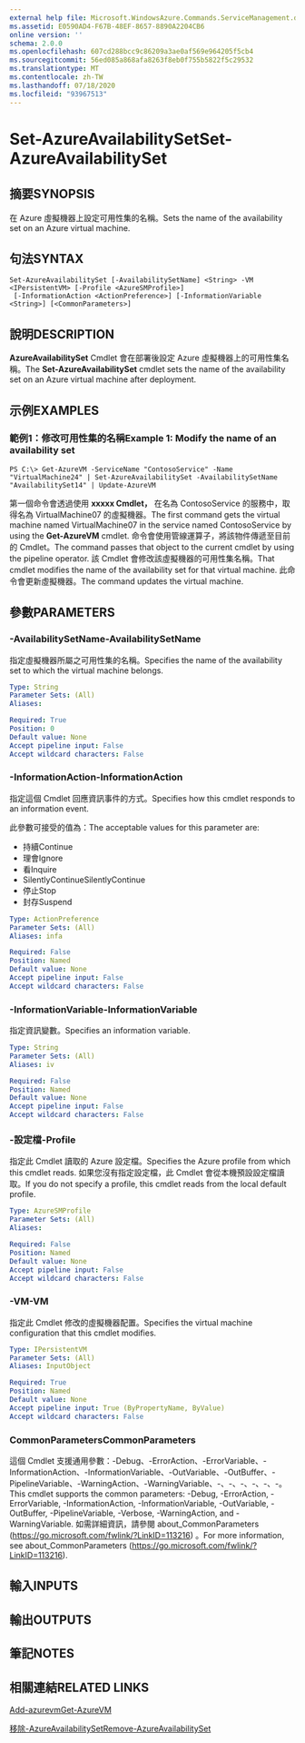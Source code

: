 ```yaml
---
external help file: Microsoft.WindowsAzure.Commands.ServiceManagement.dll-Help.xml
ms.assetid: E0590AD4-F67B-48EF-8657-8890A2204CB6
online version: ''
schema: 2.0.0
ms.openlocfilehash: 607cd288bcc9c86209a3ae0af569e964205f5cb4
ms.sourcegitcommit: 56ed085a868afa8263f8eb0f755b5822f5c29532
ms.translationtype: MT
ms.contentlocale: zh-TW
ms.lasthandoff: 07/18/2020
ms.locfileid: "93967513"
---
```

# <span data-ttu-id="03527-101">Set-AzureAvailabilitySet</span><span class="sxs-lookup"><span data-stu-id="03527-101">Set-AzureAvailabilitySet</span></span>

## <span data-ttu-id="03527-102">摘要</span><span class="sxs-lookup"><span data-stu-id="03527-102">SYNOPSIS</span></span>
<span data-ttu-id="03527-103">在 Azure 虛擬機器上設定可用性集的名稱。</span><span class="sxs-lookup"><span data-stu-id="03527-103">Sets the name of the availability set on an Azure virtual machine.</span></span>

## <span data-ttu-id="03527-104">句法</span><span class="sxs-lookup"><span data-stu-id="03527-104">SYNTAX</span></span>

```
Set-AzureAvailabilitySet [-AvailabilitySetName] <String> -VM <IPersistentVM> [-Profile <AzureSMProfile>]
 [-InformationAction <ActionPreference>] [-InformationVariable <String>] [<CommonParameters>]
```

## <span data-ttu-id="03527-105">說明</span><span class="sxs-lookup"><span data-stu-id="03527-105">DESCRIPTION</span></span>
<span data-ttu-id="03527-106">**AzureAvailabilitySet** Cmdlet 會在部署後設定 Azure 虛擬機器上的可用性集名稱。</span><span class="sxs-lookup"><span data-stu-id="03527-106">The **Set-AzureAvailabilitySet** cmdlet sets the name of the availability set on an Azure virtual machine after deployment.</span></span>

## <span data-ttu-id="03527-107">示例</span><span class="sxs-lookup"><span data-stu-id="03527-107">EXAMPLES</span></span>

### <span data-ttu-id="03527-108">範例1：修改可用性集的名稱</span><span class="sxs-lookup"><span data-stu-id="03527-108">Example 1: Modify the name of an availability set</span></span>
```
PS C:\> Get-AzureVM -ServiceName "ContosoService" -Name "VirtualMachine24" | Set-AzureAvailabilitySet -AvailabilitySetName "AvailabilitySet14" | Update-AzureVM
```

<span data-ttu-id="03527-109">第一個命令會透過使用 **xxxxx Cmdlet，** 在名為 ContosoService 的服務中，取得名為 VirtualMachine07 的虛擬機器。</span><span class="sxs-lookup"><span data-stu-id="03527-109">The first command gets the virtual machine named VirtualMachine07 in the service named ContosoService by using the **Get-AzureVM** cmdlet.</span></span>
<span data-ttu-id="03527-110">命令會使用管線運算子，將該物件傳遞至目前的 Cmdlet。</span><span class="sxs-lookup"><span data-stu-id="03527-110">The command passes that object to the current cmdlet by using the pipeline operator.</span></span>
<span data-ttu-id="03527-111">該 Cmdlet 會修改該虛擬機器的可用性集名稱。</span><span class="sxs-lookup"><span data-stu-id="03527-111">That cmdlet modifies the name of the availability set for that virtual machine.</span></span>
<span data-ttu-id="03527-112">此命令會更新虛擬機器。</span><span class="sxs-lookup"><span data-stu-id="03527-112">The command updates the virtual machine.</span></span>

## <span data-ttu-id="03527-113">參數</span><span class="sxs-lookup"><span data-stu-id="03527-113">PARAMETERS</span></span>

### <span data-ttu-id="03527-114">-AvailabilitySetName</span><span class="sxs-lookup"><span data-stu-id="03527-114">-AvailabilitySetName</span></span>
<span data-ttu-id="03527-115">指定虛擬機器所屬之可用性集的名稱。</span><span class="sxs-lookup"><span data-stu-id="03527-115">Specifies the name of the availability set to which the virtual machine belongs.</span></span>

```yaml
Type: String
Parameter Sets: (All)
Aliases: 

Required: True
Position: 0
Default value: None
Accept pipeline input: False
Accept wildcard characters: False
```

### <span data-ttu-id="03527-116">-InformationAction</span><span class="sxs-lookup"><span data-stu-id="03527-116">-InformationAction</span></span>
<span data-ttu-id="03527-117">指定這個 Cmdlet 回應資訊事件的方式。</span><span class="sxs-lookup"><span data-stu-id="03527-117">Specifies how this cmdlet responds to an information event.</span></span>

<span data-ttu-id="03527-118">此參數可接受的值為：</span><span class="sxs-lookup"><span data-stu-id="03527-118">The acceptable values for this parameter are:</span></span>

- <span data-ttu-id="03527-119">持續</span><span class="sxs-lookup"><span data-stu-id="03527-119">Continue</span></span>
- <span data-ttu-id="03527-120">理會</span><span class="sxs-lookup"><span data-stu-id="03527-120">Ignore</span></span>
- <span data-ttu-id="03527-121">看</span><span class="sxs-lookup"><span data-stu-id="03527-121">Inquire</span></span>
- <span data-ttu-id="03527-122">SilentlyContinue</span><span class="sxs-lookup"><span data-stu-id="03527-122">SilentlyContinue</span></span>
- <span data-ttu-id="03527-123">停止</span><span class="sxs-lookup"><span data-stu-id="03527-123">Stop</span></span>
- <span data-ttu-id="03527-124">封存</span><span class="sxs-lookup"><span data-stu-id="03527-124">Suspend</span></span>

```yaml
Type: ActionPreference
Parameter Sets: (All)
Aliases: infa

Required: False
Position: Named
Default value: None
Accept pipeline input: False
Accept wildcard characters: False
```

### <span data-ttu-id="03527-125">-InformationVariable</span><span class="sxs-lookup"><span data-stu-id="03527-125">-InformationVariable</span></span>
<span data-ttu-id="03527-126">指定資訊變數。</span><span class="sxs-lookup"><span data-stu-id="03527-126">Specifies an information variable.</span></span>

```yaml
Type: String
Parameter Sets: (All)
Aliases: iv

Required: False
Position: Named
Default value: None
Accept pipeline input: False
Accept wildcard characters: False
```

### <span data-ttu-id="03527-127">-設定檔</span><span class="sxs-lookup"><span data-stu-id="03527-127">-Profile</span></span>
<span data-ttu-id="03527-128">指定此 Cmdlet 讀取的 Azure 設定檔。</span><span class="sxs-lookup"><span data-stu-id="03527-128">Specifies the Azure profile from which this cmdlet reads.</span></span>
<span data-ttu-id="03527-129">如果您沒有指定設定檔，此 Cmdlet 會從本機預設設定檔讀取。</span><span class="sxs-lookup"><span data-stu-id="03527-129">If you do not specify a profile, this cmdlet reads from the local default profile.</span></span>

```yaml
Type: AzureSMProfile
Parameter Sets: (All)
Aliases: 

Required: False
Position: Named
Default value: None
Accept pipeline input: False
Accept wildcard characters: False
```

### <span data-ttu-id="03527-130">-VM</span><span class="sxs-lookup"><span data-stu-id="03527-130">-VM</span></span>
<span data-ttu-id="03527-131">指定此 Cmdlet 修改的虛擬機器配置。</span><span class="sxs-lookup"><span data-stu-id="03527-131">Specifies the virtual machine configuration that this cmdlet modifies.</span></span>

```yaml
Type: IPersistentVM
Parameter Sets: (All)
Aliases: InputObject

Required: True
Position: Named
Default value: None
Accept pipeline input: True (ByPropertyName, ByValue)
Accept wildcard characters: False
```

### <span data-ttu-id="03527-132">CommonParameters</span><span class="sxs-lookup"><span data-stu-id="03527-132">CommonParameters</span></span>
<span data-ttu-id="03527-133">這個 Cmdlet 支援通用參數：-Debug、-ErrorAction、-ErrorVariable、-InformationAction、-InformationVariable、-OutVariable、-OutBuffer、-PipelineVariable、-WarningAction、-WarningVariable、-、-、-、-、-、-。</span><span class="sxs-lookup"><span data-stu-id="03527-133">This cmdlet supports the common parameters: -Debug, -ErrorAction, -ErrorVariable, -InformationAction, -InformationVariable, -OutVariable, -OutBuffer, -PipelineVariable, -Verbose, -WarningAction, and -WarningVariable.</span></span> <span data-ttu-id="03527-134">如需詳細資訊，請參閱 about_CommonParameters (https://go.microsoft.com/fwlink/?LinkID=113216) 。</span><span class="sxs-lookup"><span data-stu-id="03527-134">For more information, see about_CommonParameters (https://go.microsoft.com/fwlink/?LinkID=113216).</span></span>

## <span data-ttu-id="03527-135">輸入</span><span class="sxs-lookup"><span data-stu-id="03527-135">INPUTS</span></span>

## <span data-ttu-id="03527-136">輸出</span><span class="sxs-lookup"><span data-stu-id="03527-136">OUTPUTS</span></span>

## <span data-ttu-id="03527-137">筆記</span><span class="sxs-lookup"><span data-stu-id="03527-137">NOTES</span></span>

## <span data-ttu-id="03527-138">相關連結</span><span class="sxs-lookup"><span data-stu-id="03527-138">RELATED LINKS</span></span>

[<span data-ttu-id="03527-139">Add-azurevm</span><span class="sxs-lookup"><span data-stu-id="03527-139">Get-AzureVM</span></span>](./Get-AzureVM.md)

[<span data-ttu-id="03527-140">移除-AzureAvailabilitySet</span><span class="sxs-lookup"><span data-stu-id="03527-140">Remove-AzureAvailabilitySet</span></span>](./Remove-AzureAvailabilitySet.md)


